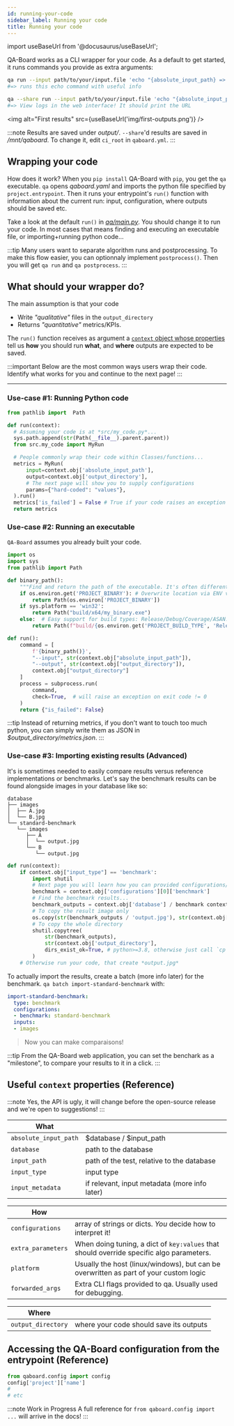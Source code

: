 ```yaml
---
id: running-your-code
sidebar_label: Running your code
title: Running your code
---
```

import useBaseUrl from '@docusaurus/useBaseUrl';

QA-Board works as a CLI wrapper for your code. As a default to get started, it runs commands you provide as extra arguments: 

```bash
qa run --input path/to/your/input.file 'echo "{absolute_input_path} => {output_directory}"'
#=> runs this echo command with useful info

qa --share run --input path/to/your/input.file 'echo "{absolute_input_path} => {output_directory}"'
#=> View logs in the web interface! It should print the URL
```

<img alt="First results" src={useBaseUrl('img/first-outputs.png')} />

:::note
Results are saved under *output/*. `--share`'d results are saved in */mnt/qaboard*. To change it, edit `ci_root` in `qaboard.yml`.
:::


## Wrapping your code
How does it work? When you `pip install` QA-Board with `pip`, you get the `qa` executable. `qa` opens *qaboard.yaml* and imports the python file specified by `project.entrypoint`. Then it runs your entrypoint's `run()` function with information about the current run: input, configuration, where outputs should be saved etc.

Take a look at the default `run()` in [*qa/main.py*](https://github.com/Samsung/qaboard/blob/master/qaboard/sample_project/qa/main.py). You should change it to run your code. In most cases that means finding and executing an executable file, or importing+running python code...

:::tip
Many users want to separate algorithm runs and postprocessing. To make this flow easier, you can optionnaly implement `postprocess()`. Then you will get `qa run` and `qa postprocess`.
:::

## What should your wrapper do?
The main assumption is that your code
- Write *"qualitative"* files in the `output_directory`
- Returns *"quantitative"* metrics/KPIs.

The `run()` function receives as argument a [`context` object whose properties](#reference-useful-context-properties) tell us **how** you should run **what**, and **where** outputs are expected to be saved.

:::important
Below are the most common ways users wrap their code. Identify what works for you and continue to the next page!
:::

---

### Use-case #1: Running Python code
```python title="qa/main.py"
from pathlib import  Path

def run(context):
  # Assuming your code is at *src/my_code.py*...
  sys.path.append(str(Path(__file__).parent.parent))
  from src.my_code import MyRun

  # People commonly wrap their code within Classes/functions...
  metrics = MyRun(
      input=context.obj['absolute_input_path'],
      output=context.obj['output_directory'],
      # The next page will show you to supply configurations
      params={"hard-coded": "values"}, 
  ).run()
  metrics['is_failed'] = False # True if your code raises an exception
  return metrics
```

### Use-case #2: Running an executable
`QA-Board` assumes you already built your code.     

```python title="qa/main.py"
import os
import sys
from pathlib import Path

def binary_path():
    """Find and return the path of the executable. It's often different on Windows/Linux..."""
    if os.environ.get('PROJECT_BINARY'): # Overwrite location via ENV variables
        return Path(os.environ['PROJECT_BINARY'])
    if sys.platform == 'win32':
        return Path("build/x64/my_binary.exe")
    else:  # Easy support for build types: Release/Debug/Coverage/ASAN...
        return Path(f"build/{os.environ.get('PROJECT_BUILD_TYPE', 'Release')}/my_binary")

def run():
    command = [
        f'{binary_path()}',
        "--input", str(context.obj["absolute_input_path"]),
        "--output", str(context.obj["output_directory"]),
        context.obj["output_directory"]
    ]
    process = subprocess.run(
        command,
        check=True,  # will raise an exception on exit code != 0
    )
    return {"is_failed": False}
```

:::tip
Instead of returning metrics, if you don't want to touch too much python, you can simply write them as JSON in *$output_directory/metrics.json*.
:::

### Use-case #3: Importing existing results (Advanced)
It's is sometimes needed to easily compare results versus reference implementations or benchmarks. Let's say the benchmark results can be found alongside images in your database like so:

```log
database
├── images
│  ├── A.jpg
│  └── B.jpg
└── standard-benchmark
   └── images
      ├── A
      │  └── output.jpg
      └── B
         └── output.jpg
```

```python title="qa/main.py"
def run(context):
    if context.obj["input_type"] == 'benchmark':
        import shutil
        # Next page you will learn how you can provided configurations/parameters to the run.
        benchmark = context.obj['configurations'][0]['benchmark']
        # Find the benchmark results...
        benchmark_outputs = context.obj['database'] / benchmark context.obj['input_path'].parent / context.obj['input_path'].stem
        # To copy the result image only
        os.copy(str(benchmark_outputs / 'output.jpg'), str(context.obj['output_directory'])
        # To copy the whole directory
        shutil.copytree(
            str(benchmark_outputs),
            str(context.obj['output_directory'],
            dirs_exist_ok=True, # python>=3.8, otherwise just call `cp -R` to do it yourself...
        )
    # Otherwise run your code, that create *output.jpg*
```

To actually import the results, create a batch (more info later) for the benchmark. `qa batch import-standard-benchmark` with:

```yaml  title="qa/batches.yaml"
import-standard-benchmark:
  type: benchmark
  configurations:
  - benchmark: standard-benchmark
  inputs:
  - images
```

> Now you can make comparaisons!

:::tip
From the QA-Board web application, you can set the benchark as a "milestone", to compare your results to it in a click.
:::


## Useful `context` properties (Reference)
:::note
Yes, the API is ugly, it will change before the open-source release and we're open to suggestions!
:::

| **What**              |                                               |
|-----------------------|-----------------------------------------------|
| `absolute_input_path` | $database / $input_path                       |
| `database`            | path to the database                          |
| `input_path`          | path of the test, relative to the database    |
| `input_type`          | input type                                    |
| `input_metadata`      | if relevant, input metadata (more info later) |

| **How**            |                                                                                          |
|--------------------|------------------------------------------------------------------------------------------|
| `configurations`   | array of strings or dicts. *You* decide how to interpret  it!                            |
| `extra_parameters` | When doing tuning, a dict of `key:values` that should override specific algo parameters. |
| `platform`         | Usually the host (linux/windows), but can be overwritten as part of your custom logic    |
| `forwarded_args`   | Extra CLI flags provided to qa. Usually used for debugging.                              |

| **Where**           |                                            |
|---------------------|--------------------------------------------|
| `output_directory`  | where your code should save its outputs    |

## Accessing the QA-Board configuration from the entrypoint (Reference)
```python
from qaboard.config import config
config['project']['name']
#
# etc
```

:::note Work in Progress
A full reference for `from qaboard.config import ...` will arrive in the docs!
:::
